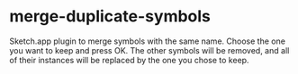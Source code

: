 # merge-duplicate-symbols
Sketch.app plugin to merge symbols with the same name. Choose the one you want to keep and press OK. The other symbols will be removed, and all of their instances will be replaced by the one you chose to keep.
